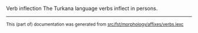 Verb inflection
The Turkana language verbs inflect in persons.

* * *

<small>This (part of) documentation was generated from [src/fst/morphology/affixes/verbs.lexc](https://github.com/giellalt/lang-tuv/blob/main/src/fst/morphology/affixes/verbs.lexc)</small>
